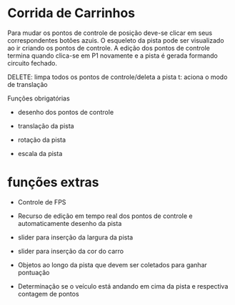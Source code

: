 # Corrida de Carrinhos

Para mudar os pontos de controle de posição deve-se clicar em seus correspondentes botões azuis.
O esqueleto da pista pode ser visualizado ao ir criando os pontos de controle.
A edição dos pontos de controle termina quando clica-se em P1 novamente e a pista é gerada formando circuito fechado.

DELETE: limpa todos os pontos de controle/deleta a pista
t: aciona o modo de translação

Funções obrigatórias
- desenho dos pontos de controle
- translação da pista

- rotação da pista
- escala da pista

# funções extras
- Controle de FPS
- Recurso de edição em tempo real dos pontos de controle e automaticamente desenho da pista
- slider para inserção da largura da pista

- slider para inserção da cor do carro
- Objetos ao longo da pista que devem ser coletados para ganhar pontuação

- Determinação se o veículo está andando em cima da pista e respectiva contagem de pontos
